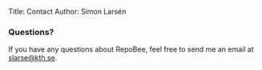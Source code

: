 Title: Contact
Author: Simon Larsén

### Questions?
If you have any questions about RepoBee, feel free to send me an email at 
<a href="mailto:slarse@kth.se">slarse@kth.se</a>.
